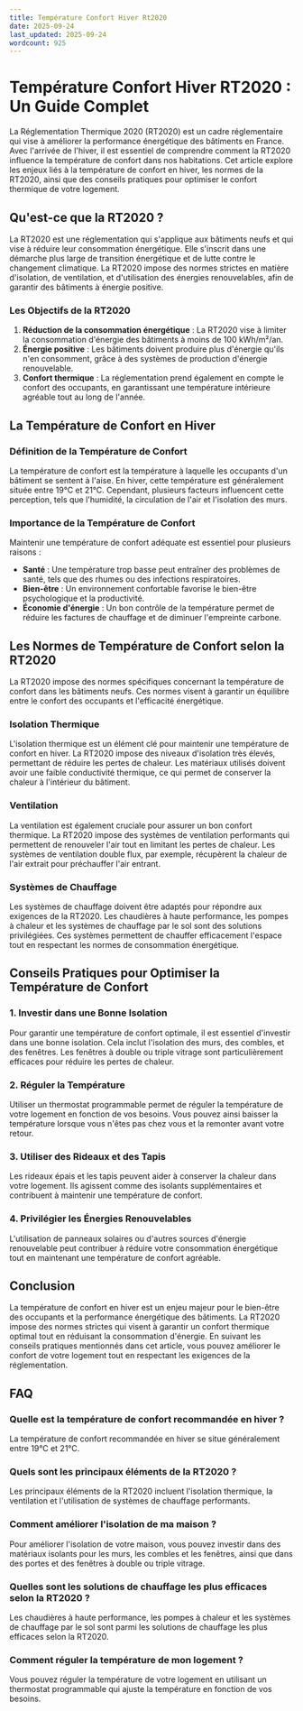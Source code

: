```yaml
---
title: Température Confort Hiver Rt2020
date: 2025-09-24
last_updated: 2025-09-24
wordcount: 925
---
```


# Température Confort Hiver RT2020 : Un Guide Complet

La Réglementation Thermique 2020 (RT2020) est un cadre réglementaire qui vise à améliorer la performance énergétique des bâtiments en France. Avec l'arrivée de l'hiver, il est essentiel de comprendre comment la RT2020 influence la température de confort dans nos habitations. Cet article explore les enjeux liés à la température de confort en hiver, les normes de la RT2020, ainsi que des conseils pratiques pour optimiser le confort thermique de votre logement.

## Qu'est-ce que la RT2020 ?

La RT2020 est une réglementation qui s'applique aux bâtiments neufs et qui vise à réduire leur consommation énergétique. Elle s'inscrit dans une démarche plus large de transition énergétique et de lutte contre le changement climatique. La RT2020 impose des normes strictes en matière d'isolation, de ventilation, et d'utilisation des énergies renouvelables, afin de garantir des bâtiments à énergie positive.

### Les Objectifs de la RT2020

1. **Réduction de la consommation énergétique** : La RT2020 vise à limiter la consommation d'énergie des bâtiments à moins de 100 kWh/m²/an.
2. **Énergie positive** : Les bâtiments doivent produire plus d'énergie qu'ils n'en consomment, grâce à des systèmes de production d'énergie renouvelable.
3. **Confort thermique** : La réglementation prend également en compte le confort des occupants, en garantissant une température intérieure agréable tout au long de l'année.

## La Température de Confort en Hiver

### Définition de la Température de Confort

La température de confort est la température à laquelle les occupants d'un bâtiment se sentent à l'aise. En hiver, cette température est généralement située entre 19°C et 21°C. Cependant, plusieurs facteurs influencent cette perception, tels que l'humidité, la circulation de l'air et l'isolation des murs.

### Importance de la Température de Confort

Maintenir une température de confort adéquate est essentiel pour plusieurs raisons :

- **Santé** : Une température trop basse peut entraîner des problèmes de santé, tels que des rhumes ou des infections respiratoires.
- **Bien-être** : Un environnement confortable favorise le bien-être psychologique et la productivité.
- **Économie d'énergie** : Un bon contrôle de la température permet de réduire les factures de chauffage et de diminuer l'empreinte carbone.

## Les Normes de Température de Confort selon la RT2020

La RT2020 impose des normes spécifiques concernant la température de confort dans les bâtiments neufs. Ces normes visent à garantir un équilibre entre le confort des occupants et l'efficacité énergétique.

### Isolation Thermique

L'isolation thermique est un élément clé pour maintenir une température de confort en hiver. La RT2020 impose des niveaux d'isolation très élevés, permettant de réduire les pertes de chaleur. Les matériaux utilisés doivent avoir une faible conductivité thermique, ce qui permet de conserver la chaleur à l'intérieur du bâtiment.

### Ventilation

La ventilation est également cruciale pour assurer un bon confort thermique. La RT2020 impose des systèmes de ventilation performants qui permettent de renouveler l'air tout en limitant les pertes de chaleur. Les systèmes de ventilation double flux, par exemple, récupèrent la chaleur de l'air extrait pour préchauffer l'air entrant.

### Systèmes de Chauffage

Les systèmes de chauffage doivent être adaptés pour répondre aux exigences de la RT2020. Les chaudières à haute performance, les pompes à chaleur et les systèmes de chauffage par le sol sont des solutions privilégiées. Ces systèmes permettent de chauffer efficacement l'espace tout en respectant les normes de consommation énergétique.

## Conseils Pratiques pour Optimiser la Température de Confort

### 1. Investir dans une Bonne Isolation

Pour garantir une température de confort optimale, il est essentiel d'investir dans une bonne isolation. Cela inclut l'isolation des murs, des combles, et des fenêtres. Les fenêtres à double ou triple vitrage sont particulièrement efficaces pour réduire les pertes de chaleur.

### 2. Réguler la Température

Utiliser un thermostat programmable permet de réguler la température de votre logement en fonction de vos besoins. Vous pouvez ainsi baisser la température lorsque vous n'êtes pas chez vous et la remonter avant votre retour.

### 3. Utiliser des Rideaux et des Tapis

Les rideaux épais et les tapis peuvent aider à conserver la chaleur dans votre logement. Ils agissent comme des isolants supplémentaires et contribuent à maintenir une température de confort.

### 4. Privilégier les Énergies Renouvelables

L'utilisation de panneaux solaires ou d'autres sources d'énergie renouvelable peut contribuer à réduire votre consommation énergétique tout en maintenant une température de confort agréable.

## Conclusion

La température de confort en hiver est un enjeu majeur pour le bien-être des occupants et la performance énergétique des bâtiments. La RT2020 impose des normes strictes qui visent à garantir un confort thermique optimal tout en réduisant la consommation d'énergie. En suivant les conseils pratiques mentionnés dans cet article, vous pouvez améliorer le confort de votre logement tout en respectant les exigences de la réglementation.

## FAQ

### Quelle est la température de confort recommandée en hiver ?

La température de confort recommandée en hiver se situe généralement entre 19°C et 21°C.

### Quels sont les principaux éléments de la RT2020 ?

Les principaux éléments de la RT2020 incluent l'isolation thermique, la ventilation et l'utilisation de systèmes de chauffage performants.

### Comment améliorer l'isolation de ma maison ?

Pour améliorer l'isolation de votre maison, vous pouvez investir dans des matériaux isolants pour les murs, les combles et les fenêtres, ainsi que dans des portes et des fenêtres à double ou triple vitrage.

### Quelles sont les solutions de chauffage les plus efficaces selon la RT2020 ?

Les chaudières à haute performance, les pompes à chaleur et les systèmes de chauffage par le sol sont parmi les solutions de chauffage les plus efficaces selon la RT2020.

### Comment réguler la température de mon logement ?

Vous pouvez réguler la température de votre logement en utilisant un thermostat programmable qui ajuste la température en fonction de vos besoins.